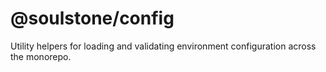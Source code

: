 # @soulstone/config

Utility helpers for loading and validating environment configuration across the monorepo.
